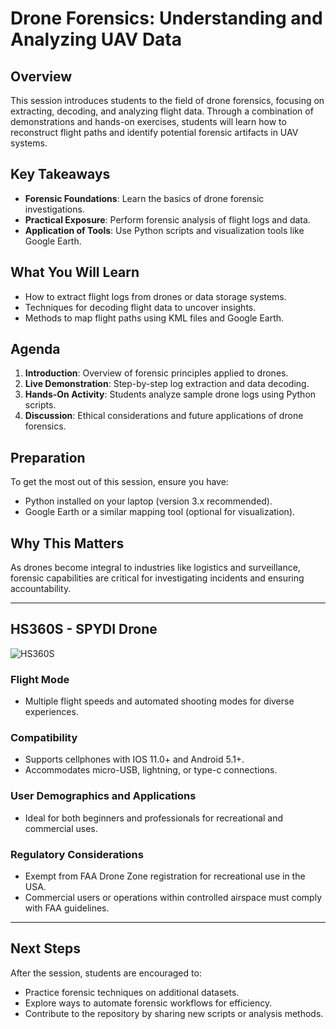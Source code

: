 # Drone Forensics: Understanding and Analyzing UAV Data

## Overview
This session introduces students to the field of drone forensics, focusing on extracting, decoding, and analyzing flight data. Through a combination of demonstrations and hands-on exercises, students will learn how to reconstruct flight paths and identify potential forensic artifacts in UAV systems.

## Key Takeaways
- **Forensic Foundations**: Learn the basics of drone forensic investigations.
- **Practical Exposure**: Perform forensic analysis of flight logs and data.
- **Application of Tools**: Use Python scripts and visualization tools like Google Earth.

## What You Will Learn
- How to extract flight logs from drones or data storage systems.
- Techniques for decoding flight data to uncover insights.
- Methods to map flight paths using KML files and Google Earth.

## Agenda
1. **Introduction**: Overview of forensic principles applied to drones.
2. **Live Demonstration**: Step-by-step log extraction and data decoding.
3. **Hands-On Activity**: Students analyze sample drone logs using Python scripts.
4. **Discussion**: Ethical considerations and future applications of drone forensics.

## Preparation
To get the most out of this session, ensure you have:
- Python installed on your laptop (version 3.x recommended).
- Google Earth or a similar mapping tool (optional for visualization).

## Why This Matters
As drones become integral to industries like logistics and surveillance, forensic capabilities are critical for investigating incidents and ensuring accountability.

---

## HS360S - SPYDI Drone

![HS360S](https://github.com/Sandesh028/Background-Security-Analysis-of-Holystone-Drones/assets/123413262/8594dce2-0ad0-4add-9e46-d8509efed24c)


### Flight Mode
- Multiple flight speeds and automated shooting modes for diverse experiences.

### Compatibility
- Supports cellphones with IOS 11.0+ and Android 5.1+.
- Accommodates micro-USB, lightning, or type-c connections.

### User Demographics and Applications
- Ideal for both beginners and professionals for recreational and commercial uses.

### Regulatory Considerations
- Exempt from FAA Drone Zone registration for recreational use in the USA.
- Commercial users or operations within controlled airspace must comply with FAA guidelines.

---

## Next Steps
After the session, students are encouraged to:
- Practice forensic techniques on additional datasets.
- Explore ways to automate forensic workflows for efficiency.
- Contribute to the repository by sharing new scripts or analysis methods.

